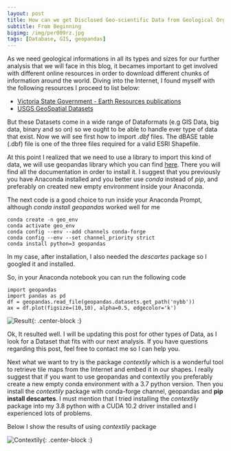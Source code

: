 ```yaml
---
layout: post
title: How can we get Disclosed Geo-scientific Data from Geological Organizations
subtitle: From Beginning
bigimg: /img/per009rz.jpg
tags: [Database, GIS, geopandas]
---
```


As we need geological informations in all its types and sizes for our further analysis that we will face in this blog, it becames important to get involved with different online resources in order to download different chunks of information around the world. Diving into the Internet, I found myself with the following resources I proceed to list below:


- [Victoria State Government - Earth Resources publications](http://earthresources.efirst.com.au/product.asp?pID=1016&cID=12)
- [USGS GeoSpatial Datasets](https://mrdata.usgs.gov/catalog/science.php?thcode=2&term=474)

But these Datasets come in a wide range of Dataformats (e.g GIS Data, big data, binary and so on) so we ought to be able to handle ever type of data that exist. Now we will see first how to import _.dbf_ files. The dBASE table (.dbf) file is one of the three files required for a valid ESRI Shapefile.

At this point I realized that we need to use a library to import this kind of data, we will use geopandas library which you can find [here](https://geopandas.org/). There you will find all the documentation in order to install it. I suggest that you previously you have Anaconda installed and you better use _conda_ instead of _pip_, and preferably on created new empty environment inside your Anaconda.

The next code is a good choice to run inside your Anaconda Prompt, although _conda install geopandas_ worked well for me
~~~
conda create -n geo_env
conda activate geo_env
conda config --env --add channels conda-forge
conda config --env --set channel_priority strict
conda install python=3 geopandas
~~~

In my case, after installation, I also needed the _descartes_ package so I googled it and installed.

So, in your Anaconda notebook you can run the following code
~~~
import geopandas
import pandas as pd
df = geopandas.read_file(geopandas.datasets.get_path('nybb'))
ax = df.plot(figsize=(10,10), alpha=0.5, edgecolor='k')
~~~
![Result](https://s3-media3.fl.yelpcdn.com/bphoto/cQ1Yoa75m2yUFFbY2xwuqw/348s.jpg){: .center-block :}


Ok, It resulted well. I will be updating this post for other types of Data, as I look for a Dataset that fits with our next analysis. If you have questions regarding this post, feel free to contact me so I can help you.

Next what we want to try is the package _contextily_ which is a wonderful tool to retrieve tile maps from the Internet and embed it in our shapes. I really suggest that if you want to use geopandas and contextily you preferably create a new empty conda environment with a 3.7 python version. Then you install the _contextily_ package with conda-forge channel, geopandas and **pip install descartes**. I must mention that I tried installing the _contextily_ package into my 3.8 python with a CUDA 10.2 driver installed and I experienced lots of problems.

Below I show the results of using _contextily_ package

![Contextily](https://s3-media3.fl.yelpcdn.com/bphoto/cQ1Yoa75m2yUFFbY2xwuqw/348s.jpg){: .center-block :}


